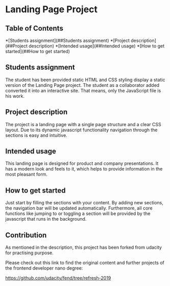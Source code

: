 # Landing Page Project

## Table of Contents

*[Students assignment](##Students assignment)
*[Project description](##Project description)
*[Intended usage](##Intended usage)
*[How to get started](##How to get started)

## Students assignment

The student has been provided static HTML and CSS styling display a static version of the Landing Page project. The student as a collaborator added converted it into an interactive site. That means, only the JavaScript file is his work. 

## Project description
The project is a landing page with a single page structure and a clear CSS layout. Due to its dynamic javascript functionality navigation through the sections is easy and intuitive. 

## Intended usage
This landing page is designed for product and company presentations. It has a modern look and feels to it, which helps to provide information in the most pleasant form.  

## How to get started
Just start by filling the sections with your content. By adding new sections, the navigation bar will be updated automatically. Furthermore, all core functions like jumping to or toggling a section will be provided by the javascript that runs in the background. 

## Contribution
As mentioned in the description, this project has been forked from udacity for practising purpose. 

Please check out this link to find the original content and further projects of the frontend developer nano degree: 

https://github.com/udacity/fend/tree/refresh-2019 

